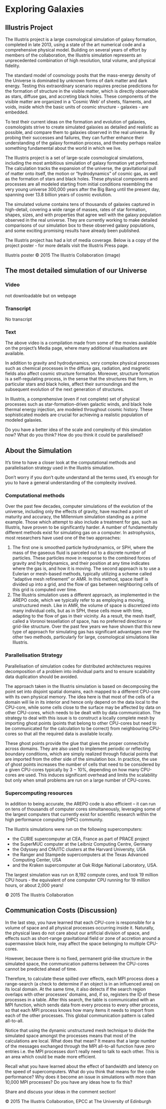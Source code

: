 # Exploring Galaxies

## Illustris Project

The Illustris project is a large cosmological simulation of galaxy formation, completed in late 2013, using a state of the art numerical code and a comprehensive physical model. Building on several years of effort by members of the collaboration, the Illustris simulation represents an unprecedented combination of high resolution, total volume, and physical fidelity.

The standard model of cosmology posits that the mass-energy density of the Universe is dominated by unknown forms of dark matter and dark energy. Testing this extraordinary scenario requires precise predictions for the formation of structure in the visible matter, which is directly observable as stars, diffuse gas, and accreting black holes. These components of the visible matter are organized in a ‘Cosmic Web’ of sheets, filaments, and voids, inside which the basic units of cosmic structure - galaxies - are embedded.

To test their current ideas on the formation and evolution of galaxies, cosmologists strive to create simulated galaxies as detailed and realistic as possible, and compare them to galaxies observed in the real universe. By probing their successes and failures, they can further enhance their understanding of the galaxy formation process, and thereby perhaps realize something fundamental about the world in which we live.

The Illustris project is a set of large-scale cosmological simulations, including the most ambitious simulation of galaxy formation yet performed. The calculation tracks the expansion of the universe, the gravitational pull of matter onto itself, the motion or “hydrodynamics” of cosmic gas, as well as the formation of stars and black holes. These physical components and processes are all modeled starting from initial conditions resembling the very young universe 300,000 years after the Big Bang until the present day, spanning over 13.8 billion years of cosmic evolution.

The simulated volume contains tens of thousands of galaxies captured in high-detail, covering a wide range of masses, rates of star formation, shapes, sizes, and with properties that agree well with the galaxy population observed in the real universe. They are currently working to make detailed comparisons of our simulation box to these observed galaxy populations, and some exciting promising results have already been published.

The Illustris project has had a lot of media coverage. Below is a copy of the project poster - for more details visit the Illustris Press page.

Illustris poster © 2015 The Illustris Collaboration (image)

## The most detailed simulation of our Universe

### Video

 not downloadable but on webpage

### Transcript 

No transcript

### Text

The above video is a compilation made from some of the movies available on the project’s Media page, where many additional visualisations are available.

In addition to gravity and hydrodynamics, very complex physical processes such as chemical processes in the diffuse gas, radiation, and magnetic fields also affect cosmic structure formation. Moreover, structure formation is a self-regulating process, in the sense that the structures that form, in particular stars and black holes, affect their surroundings and the subsequent evolution of the next generation of structures.

In Illustris, a comprehensive (even if not complete) set of physical processes such as star-formation-driven galactic winds, and black hole thermal energy injection, are modeled throughout cosmic history. These sophisticated models are crucial for achieving a realistic population of modeled galaxies.

Do you have a better idea of the scale and complexity of this simulation now? What do you think? How do you think it could be parallelised?

## About the Simulation

It’s time to have a closer look at the computational methods and parallelisation strategy used in the Illustris simulation.

Don’t worry if you don’t quite understand all the terms used, it’s enough for you to have a general understanding of the complexity involved.

### Computational methods

Over the past few decades, computer simulations of the evolution of the universe, including only the effects of gravity, have reached a point of maturity and accuracy, the Millennium simulation standing as a prime example. Those which attempt to also include a treatment for gas, such as Illustris, have proven to be significantly harder. A number of fundamentally different methods exist for simulating gas on a computer. In astrophysics, most researchers have used one of the two approaches:

1) The first one is smoothed particle hydrodynamics, or SPH, where the mass of the gaseous fluid is parceled out to a discrete number of particles. These particles move in response to the combined forces of gravity and hydrodynamics, and their position at any time indicates where the gas is, and how it is moving.
The second approach is to use a Eulerian or mesh-based methods, typically utilizing a scheme called “adaptive mesh refinement” or AMR. In this method, space itself is divided up into a grid, and the flow of gas between neighboring cells of this grid is computed over time.
2) The Illustris simulation uses a different approach, as implemented in the AREPO code, which we typically refer to as employing a moving, unstructured mesh. Like in AMR, the volume of space is discretized into many individual cells, but as in SPH, these cells move with time, adapting to the flow of gas in their vicinity. As a result, the mesh itself, called a Voronoi tessellation of space, has no preferred directions or grid-like structure. Over the past few years we have shown that this new type of approach for simulating gas has significant advantages over the other two methods, particularly for large, cosmological simulations like Illustris.

### Parallelisation Strategy

Parallelisation of simulation codes for distributed architectures requires decomposition of a problem into individual parts and to ensure scalability data duplication should be avoided.

The approach taken in the Illustris simulation is based on decomposing the point set into disjoint spatial domains, each mapped to a different CPU-core with its own physical memory. The idea here is that most of the cells of a domain will lie in its interior and hence only depend on the data local to the CPU-core, while some cells close to the surface may be affected by data on other CPU-cores, which needs to be dealt with by data communication. The strategy to deal with this issue is to construct a locally complete mesh by importing ghost points (points that belong to other CPU-cores but need to be communicated for the calculation to be correct) from neighbouring CPU-cores so that all the required data is available locally.

These ghost points provide the glue that gives the proper connectivity across domains. They are also used to implement periodic or reflecting boundary conditions, which are simply realized through fiducial points that are imported from the other side of the simulation box. In practice, the use of ghost points increases the number of cells that need to be considered by a given CPU-cores typically by 3 − 10%, depending on how many CPU-cores are used. This induces significant overhead and limits the scalability but only when small problems are run on a large number of CPU-cores.

### Supercomputing resources 

In addition to being accurate, the AREPO code is also efficient – it can run on tens of thousands of computer cores simultaneously, leveraging some of the largest computers that currently exist for scientific research within the high performance computing (HPC) community.

The Illustris simulations were run on the following supercomputers:

- the CURIE supercomputer at CEA, France as part of PRACE project
- the SuperMUC computer at the Leibniz Computing Centre, Germany
- the Odyssey and CfA/ITC clusters at the Harvard University, USA
- the Ranger and Stampede supercomputers at the Texas Advanced Computing Center, USA
- and the Kraken supercomputer at Oak Ridge National Laboratory, USA.

The largest simulation was run on 8,192 compute cores, and took 19 million CPU hours - the equivalent of one computer CPU running for 19 million hours, or about 2,000 years!

© 2015 The Illustris Collaboration

## Communication Costs (Discussion)

In the last step, you have learned that each CPU-core is responsible for a volume of space and all physical processes occurring inside it. Naturally, the physical laws do not care about our artificial division of space, and effects such as short-range gravitational field or zone of accretion around a supermassive black hole, may affect the space belonging to multiple CPU-cores.

However, because there is no fixed, permanent grid-like structure in the simulated space, the communication patterns between the CPU-cores cannot be predicted ahead of time.

Therefore, to calculate these spilled over effects, each MPI process does a range-search (a check to determine if an object is in an influenced area) on its local domain. At the same time, it also detects if the search region overlaps with other processes’ domains, and, if so, registers the ID of these processes in a table. After this search, the table is communicated with an MPI function, which sends data from every process to every other process, so that each MPI process knows how many items it needs to import from each of the other processes. This global communication pattern is called all-to-all.

Notice that using the dynamic unstructured mesh technique to divide the simulated space amongst the processes means that most of the calculations are local. What does that mean? It means that a large number of the messages exchanged through the MPI all-to-all function have zero entries i.e. the MPI processes don’t really need to talk to each other. This is an area which could be made more efficient.

Recall what you have learned about the effect of bandwidth and latency on the speed of supercomputers. What do you think that means for the code performance? Why does it become an issue in simulations with more than 10,000 MPI processes? Do you have any ideas how to fix this?

Share and discuss your ideas in the comment section!

© 2015 The Illustris Collaboration, EPCC at The University of Edinburgh

